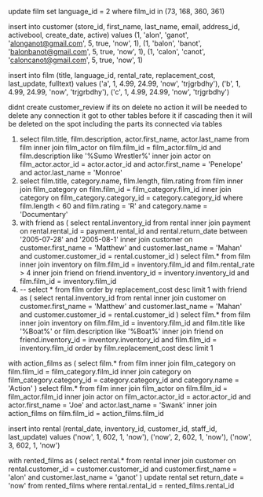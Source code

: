 update film
set language_id = 2
where film_id in (73, 168, 360, 361)


insert into customer (store_id, first_name, last_name, email, address_id, activebool, create_date, active) values
(1, 'alon', 'ganot', 'alonganot@gmail.com', 5, true, 'now', 1),
(1, 'balon', 'banot', 'balonbanot@gmail.com', 5, true, 'now', 1),
(1, 'calon', 'canot', 'caloncanot@gmail.com', 5, true, 'now', 1)


insert into film (title, language_id, rental_rate, replacement_cost, last_update, fulltext) values
('a', 1, 4.99, 24.99, 'now', 'trjgrbdhy'),
('b', 1, 4.99, 24.99, 'now', 'trjgrbdhy'),
('c', 1, 4.99, 24.99, 'now', 'trjgrbdhy')


didnt create customer_review if its on delete no action it will be needed to delete any connection it got to other tables before it if cascading then it will be deleted on the spot including the parts its connected via tables


1. select film.title, film.description, actor.first_name, actor.last_name
   from film
   inner join film_actor
   on film.film_id = film_actor.film_id
   and film.description like '%Sumo Wrestler%'
   inner join actor
   on film_actor.actor_id = actor.actor_id
   and actor.first_name = 'Penelope'
   and actor.last_name = 'Monroe'
2. select film.title, category.name, film.length, film.rating from film
   inner join film_category
   on film.film_id = film_category.film_id
   inner join category
   on film_category.category_id = category.category_id
   where film.length < 60 
   and film.rating = 'R' 
   and category.name = 'Documentary'
3. with friend as (
    select rental.inventory_id
    from rental
    inner join payment
    on rental.rental_id = payment.rental_id
    and rental.return_date between '2005-07-28' and '2005-08-1'
    inner join customer
    on customer.first_name = 'Matthew' and customer.last_name = 'Mahan'
    and customer.customer_id = rental.customer_id
   )
   select film.*
   from film
   inner join inventory
   on film.film_id = inventory.film_id
   and film.rental_rate > 4
   inner join friend
   on friend.inventory_id = inventory.inventory_id
   and film.film_id = inventory.film_id
4. -- select * from film order by replacement_cost desc limit 1
   with friend as (
   	select rental.inventory_id
   	from rental
   	inner join customer
   	on customer.first_name = 'Matthew' and customer.last_name = 'Mahan'
   	and customer.customer_id = rental.customer_id
   )
   select film.*
   from film
   inner join inventory
   on film.film_id = inventory.film_id
   and film.title like '%Boat%' or film.description like '%Boat%'
   inner join friend
   on friend.inventory_id = inventory.inventory_id
   and film.film_id = inventory.film_id
   order by film.replacement_cost desc
   limit 1


with action_films as (
	select film.* 
	from film
	inner join film_category
	on film.film_id = film_category.film_id
	inner join category
	on film_category.category_id = category.category_id
	and category.name = 'Action'
)
select film.*
from film
inner join film_actor
on film.film_id = film_actor.film_id
inner join actor
on film_actor.actor_id = actor.actor_id
and actor.first_name = 'Joe' and actor.last_name = 'Swank'
inner join action_films
on film.film_id = action_films.film_id


insert into rental (rental_date, inventory_id, customer_id, staff_id, last_update) values
('now', 1, 602, 1, 'now'),
('now', 2, 602, 1, 'now'),
('now', 3, 602, 1, 'now')


with rented_films as (
	select rental.*
	from rental
	inner join customer
	on rental.customer_id = customer.customer_id
	and customer.first_name = 'alon'
	and customer.last_name = 'ganot'
)
update rental
set return_date = 'now'
from rented_films
where rental.rental_id = rented_films.rental_id